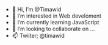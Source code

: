 - 👋 Hi, I’m @Timawid
- 👀 I’m interested in Web develoment
- 🌱 I’m currently learning JavaScript
- 💞️ I’m looking to collaborate on ...
- 📫 Twiiter; @timawid

<!---
Timawid/Timawid is a ✨ special ✨ repository because its `README.md` (this file) appears on your GitHub profile.
You can click the Preview link to take a look at your changes.
--->
